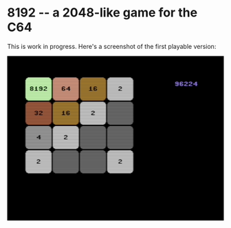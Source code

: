 # 8192 -- a 2048-like game for the C64

This is work in progress. Here's a screenshot of the first playable version:

![8192 a01](8192_a01.png?raw=true
"first playable version")

